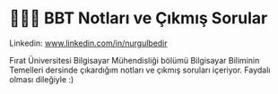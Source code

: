 # 👩🏻‍💻 BBT Notları ve Çıkmış Sorular
Linkedin: www.linkedin.com/in/nurgulbedir

Fırat Üniversitesi Bilgisayar Mühendisliği bölümü Bilgisayar Biliminin Temelleri dersinde çıkardığım notları ve çıkmış soruları içeriyor. Faydalı olması dileğiyle :)
